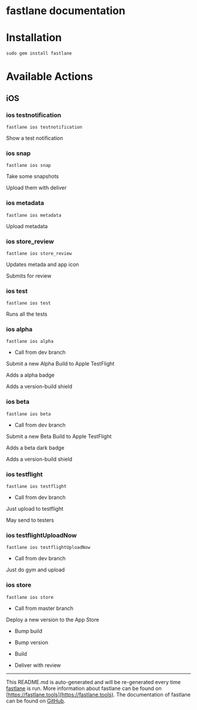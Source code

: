 fastlane documentation
================
# Installation
```
sudo gem install fastlane
```
# Available Actions
## iOS
### ios testnotification
```
fastlane ios testnotification
```
Show a test notification
### ios snap
```
fastlane ios snap
```
Take some snapshots

Upload them with deliver
### ios metadata
```
fastlane ios metadata
```
Upload metadata
### ios store_review
```
fastlane ios store_review
```
Updates metada and app icon

Submits for review
### ios test
```
fastlane ios test
```
Runs all the tests
### ios alpha
```
fastlane ios alpha
```
 * Call from dev branch

Submit a new Alpha Build to Apple TestFlight

Adds a alpha badge

Adds a version-build shield
### ios beta
```
fastlane ios beta
```
 * Call from dev branch

Submit a new Beta Build to Apple TestFlight

Adds a beta dark badge

Adds a version-build shield
### ios testflight
```
fastlane ios testflight
```
 * Call from dev branch

Just upload to testflight

May send to testers
### ios testflightUploadNow
```
fastlane ios testflightUploadNow
```
* Call from dev branch

Just do gym and upload
### ios store
```
fastlane ios store
```
 * Call from master branch

Deploy a new version to the App Store

 - Bump build

 - Bump version

 - Build

 - Deliver with review

----

This README.md is auto-generated and will be re-generated every time [fastlane](https://fastlane.tools) is run.
More information about fastlane can be found on [https://fastlane.tools](https://fastlane.tools).
The documentation of fastlane can be found on [GitHub](https://github.com/fastlane/fastlane/tree/master/fastlane).

